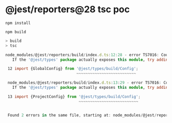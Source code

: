 # @jest/reporters@28 tsc poc

```console
npm install
```

```console
npm build
```

```typescript
> build
> tsc

node_modules/@jest/reporters/build/index.d.ts:12:28 - error TS7016: Could not find a declaration file for module '@jest/types/build/Config'. '/node_modules/@jest/types/build/Config.js' implicitly has an 'any' type.
   If the '@jest/types' package actually exposes this module, try adding a new declaration (.d.ts) file containing `declare module '@jest/types/build/Config';`

 12 import {GlobalConfig} from '@jest/types/build/Config';
                               ~~~~~~~~~~~~~~~~~~~~~~~~~~

 node_modules/@jest/reporters/build/index.d.ts:13:29 - error TS7016: Could not find a declaration file for module '@jest/types/build/Config'. '/node_modules/@jest/types/build/Config.js' implicitly has an 'any' type.
   If the '@jest/types' package actually exposes this module, try adding a new declaration (.d.ts) file containing `declare module '@jest/types/build/Config';`

 13 import {ProjectConfig} from '@jest/types/build/Config';
                                ~~~~~~~~~~~~~~~~~~~~~~~~~~


 Found 2 errors in the same file, starting at: node_modules/@jest/reporters/build/index.d.ts:12
```
